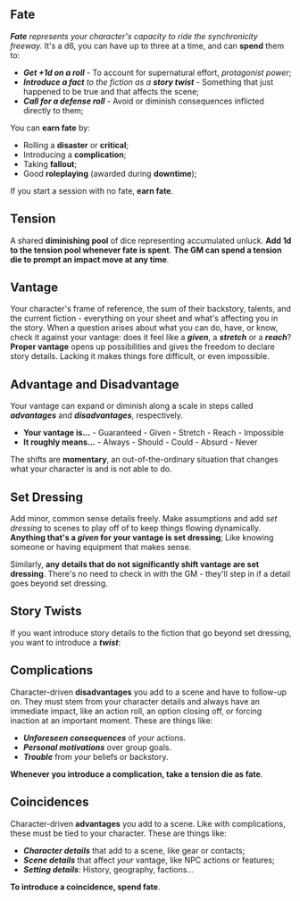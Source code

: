 ## Fate

_**Fate** represents your character's capacity to ride the synchronicity freeway._ It's a d6, you can have up to three at a time, and can **spend** them to:

- _**Get +1d on a roll**_ - To account for supernatural effort, _protagonist power_;
- _**Introduce a fact** to the fiction as a **story twist**_ - Something that just happened to be true and that affects the scene;
- _**Call for a defense roll**_ - Avoid or diminish consequences inflicted directly to them;

You can **earn fate** by:

- Rolling a **disaster** or **critical**;
- Introducing a **complication**;
- Taking **fallout**;
- Good **roleplaying** (awarded during **downtime**);

If you start a session with no fate, **earn fate**.

## Tension

A shared **diminishing pool** of dice representing accumulated unluck. **Add 1d to the tension pool whenever fate is spent**. **The GM can spend a tension die to prompt an impact move at any time**.

## Vantage

Your character's frame of reference, the sum of their backstory, talents, and the current fiction - everything on your sheet and what's affecting you in the story. When a question arises about what you can do, have, or know, check it against your vantage: does it feel like a **_given_**, a **_stretch_** or a **_reach_**? **Proper vantage** opens up possibilities and gives the freedom to declare story details. Lacking it makes things fore difficult, or even impossible.

## Advantage and Disadvantage

Your vantage can expand or diminish along a scale in steps called **_advantages_** and **_disadvantages_**, respectively.

- **Your vantage is...** - Guaranteed - Given - Stretch - Reach - Impossible
- **It roughly means...** - Always - Should - Could - Absurd - Never

The shifts are **momentary**, an out-of-the-ordinary situation that changes what your character is and is not able to do.

## Set Dressing

Add minor, common sense details freely. Make assumptions and add _set dressing_ to scenes to play off of to keep things flowing dynamically. **Anything that's a _given_ for your vantage is set dressing**; Like knowing someone or having equipment that makes sense.

Similarly, **any details that do not significantly shift vantage are set dressing**. There's no need to check in with the GM - they'll step in if a detail goes beyond set dressing.

## Story Twists

If you want introduce story details to the fiction that go beyond set dressing, you want to introduce a **_twist_**:

## Complications

Character-driven **disadvantages** you add to a scene and have to follow-up on. They must stem from your character details and always have an immediate impact, like an action roll, an option closing off, or forcing inaction at an important moment. These are things like:

- **_Unforeseen consequences_** of _your_ actions.
- **_Personal motivations_** over group goals.
- **_Trouble_** from _your_ beliefs or backstory.

**Whenever you introduce a complication, take a tension die as fate**.

## Coincidences

Character-driven **advantages** you add to a scene. Like with complications, these must be tied to your character. These are things like:

- **_Character details_** that add to a scene, like gear or contacts;
- **_Scene details_** that affect _your_ vantage, like NPC actions or features;
- **_Setting details_**: History, geography, factions...

**To introduce a coincidence, spend fate**.

